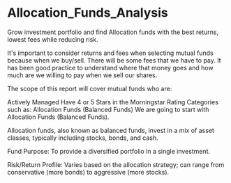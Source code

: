 # Allocation_Funds_Analysis
Grow investment portfolio and find Allocation funds with the best returns, lowest fees while reducing risk. 

It's important to consider returns and fees when selecting mutual funds because when we buy/sell. There will be some fees that we have to pay. It has been good practice to understand where that money goes and how much are we willing to pay when we sell our shares.

The scope of this report will cover mutual funds who are:

Actively Managed
Have 4 or 5 Stars in the Morningstar Rating
Categories such as:
Allocation Funds (Balanced Funds)
We are going to start with Allocation Funds (Balanced Funds).

Allocation funds, also known as balanced funds, invest in a mix of asset classes, typically including stocks, bonds, and cash.

Fund Purpose: To provide a diversified portfolio in a single investment.

Risk/Return Profile: Varies based on the allocation strategy; can range from conservative (more bonds) to aggressive (more stocks).
